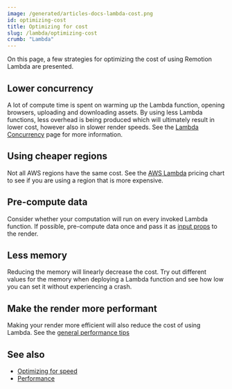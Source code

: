 ```yaml
---
image: /generated/articles-docs-lambda-cost.png
id: optimizing-cost
title: Optimizing for cost
slug: /lambda/optimizing-cost
crumb: "Lambda"
---
```


On this page, a few strategies for optimizing the cost of using Remotion Lambda are presented.

## Lower concurrency

A lot of compute time is spent on warming up the Lambda function, opening browsers, uploading and downloading assets. By using less Lambda functions, less overhead is being produced which will ultimately result in lower cost, however also in slower render speeds. See the [Lambda Concurrency](/docs/lambda/concurrency) page for more information.

## Using cheaper regions

Not all AWS regions have the same cost. See the [AWS Lambda](https://aws.amazon.com/lambda/pricing/) pricing chart to see if you are using a region that is more expensive.

## Pre-compute data

Consider whether your computation will run on every invoked Lambda function. If possible, pre-compute data once and pass it as [input props](/docs/parametrized-rendering#input-props) to the render.

## Less memory

Reducing the memory will linearly decrease the cost. Try out different values for the memory when deploying a Lambda function and see how low you can set it without experiencing a crash.

## Make the render more performant

Making your render more efficient will also reduce the cost of using Lambda. See the [general performance tips](/docs/performance)

## See also

- [Optimizing for speed](/docs/lambda/optimizing-speed)
- [Performance](/docs/performance)

